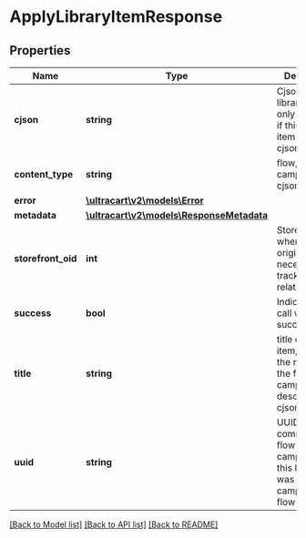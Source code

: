 # ApplyLibraryItemResponse

## Properties
Name | Type | Description | Notes
------------ | ------------- | ------------- | -------------
**cjson** | **string** | Cjson from library item, only populated if this library item was a cjson snippet | [optional] 
**content_type** | **string** | flow, campaign, cjson, or upsell | [optional] 
**error** | [**\ultracart\v2\models\Error**](Error.md) |  | [optional] 
**metadata** | [**\ultracart\v2\models\ResponseMetadata**](ResponseMetadata.md) |  | [optional] 
**storefront_oid** | **int** | StoreFront oid where content originates necessary for tracking down relative assets | [optional] 
**success** | **bool** | Indicates if API call was successful | [optional] 
**title** | **string** | title of library item, usually the name of the flow or campaign, or description of cjson | [optional] 
**uuid** | **string** | UUID of communication flow or campaign if this library item was a campaign or flow | [optional] 

[[Back to Model list]](../README.md#documentation-for-models) [[Back to API list]](../README.md#documentation-for-api-endpoints) [[Back to README]](../README.md)


